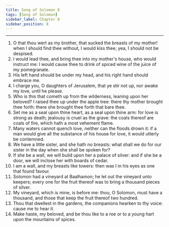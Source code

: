 ```yaml
---
title: Song of Solomon 8
tags: [Song of Solomon]
sidebar_label: Chapter 8
sidebar_position: 8
---
```


---
1. O that thou wert as my brother, that sucked the breasts of my mother! when I should find thee without, I would kiss thee; yea, I should not be despised.
2. I would lead thee, and bring thee into my mother's house, who would instruct me: I would cause thee to drink of spiced wine of the juice of my pomegranate.
3. His left hand should be under my head, and his right hand should embrace me.
4. I charge you, O daughters of Jerusalem, that ye stir not up, nor awake my love, until he please.
5. Who is this that cometh up from the wilderness, leaning upon her beloved? I raised thee up under the apple tree: there thy mother brought thee forth: there she brought thee forth that bare thee.
6. Set me as a seal upon thine heart, as a seal upon thine arm: for love is strong as death; jealousy is cruel as the grave: the coals thereof are coals of fire, which hath a most vehement flame.
7. Many waters cannot quench love, neither can the floods drown it: if a man would give all the substance of his house for love, it would utterly be contemned.
8. We have a little sister, and she hath no breasts: what shall we do for our sister in the day when she shall be spoken for?
9. If she be a wall, we will build upon her a palace of silver: and if she be a door, we will inclose her with boards of cedar.
10. I am a wall, and my breasts like towers: then was I in his eyes as one that found favour.
11. Solomon had a vineyard at Baalhamon; he let out the vineyard unto keepers; every one for the fruit thereof was to bring a thousand pieces of silver.
12. My vineyard, which is mine, is before me: thou, O Solomon, must have a thousand, and those that keep the fruit thereof two hundred.
13. Thou that dwellest in the gardens, the companions hearken to thy voice: cause me to hear it.
14. Make haste, my beloved, and be thou like to a roe or to a young hart upon the mountains of spices.